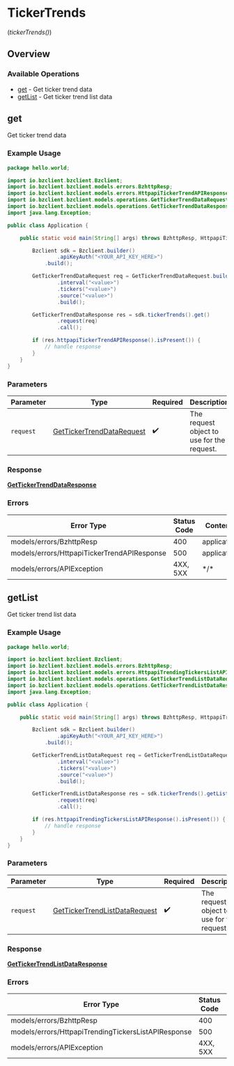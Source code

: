 # TickerTrends
(*tickerTrends()*)

## Overview

### Available Operations

* [get](#get) - Get ticker trend data
* [getList](#getlist) - Get ticker trend list data

## get

Get ticker trend data

### Example Usage

```java
package hello.world;

import io.bzclient.bzclient.Bzclient;
import io.bzclient.bzclient.models.errors.BzhttpResp;
import io.bzclient.bzclient.models.errors.HttpapiTickerTrendAPIResponse;
import io.bzclient.bzclient.models.operations.GetTickerTrendDataRequest;
import io.bzclient.bzclient.models.operations.GetTickerTrendDataResponse;
import java.lang.Exception;

public class Application {

    public static void main(String[] args) throws BzhttpResp, HttpapiTickerTrendAPIResponse, Exception {

        Bzclient sdk = Bzclient.builder()
                .apiKeyAuth("<YOUR_API_KEY_HERE>")
            .build();

        GetTickerTrendDataRequest req = GetTickerTrendDataRequest.builder()
                .interval("<value>")
                .tickers("<value>")
                .source("<value>")
                .build();

        GetTickerTrendDataResponse res = sdk.tickerTrends().get()
                .request(req)
                .call();

        if (res.httpapiTickerTrendAPIResponse().isPresent()) {
            // handle response
        }
    }
}
```

### Parameters

| Parameter                                                                         | Type                                                                              | Required                                                                          | Description                                                                       |
| --------------------------------------------------------------------------------- | --------------------------------------------------------------------------------- | --------------------------------------------------------------------------------- | --------------------------------------------------------------------------------- |
| `request`                                                                         | [GetTickerTrendDataRequest](../../models/operations/GetTickerTrendDataRequest.md) | :heavy_check_mark:                                                                | The request object to use for the request.                                        |

### Response

**[GetTickerTrendDataResponse](../../models/operations/GetTickerTrendDataResponse.md)**

### Errors

| Error Type                                  | Status Code                                 | Content Type                                |
| ------------------------------------------- | ------------------------------------------- | ------------------------------------------- |
| models/errors/BzhttpResp                    | 400                                         | application/json                            |
| models/errors/HttpapiTickerTrendAPIResponse | 500                                         | application/json                            |
| models/errors/APIException                  | 4XX, 5XX                                    | \*/\*                                       |

## getList

Get ticker trend list data

### Example Usage

```java
package hello.world;

import io.bzclient.bzclient.Bzclient;
import io.bzclient.bzclient.models.errors.BzhttpResp;
import io.bzclient.bzclient.models.errors.HttpapiTrendingTickersListAPIResponse;
import io.bzclient.bzclient.models.operations.GetTickerTrendListDataRequest;
import io.bzclient.bzclient.models.operations.GetTickerTrendListDataResponse;
import java.lang.Exception;

public class Application {

    public static void main(String[] args) throws BzhttpResp, HttpapiTrendingTickersListAPIResponse, Exception {

        Bzclient sdk = Bzclient.builder()
                .apiKeyAuth("<YOUR_API_KEY_HERE>")
            .build();

        GetTickerTrendListDataRequest req = GetTickerTrendListDataRequest.builder()
                .interval("<value>")
                .tickers("<value>")
                .source("<value>")
                .build();

        GetTickerTrendListDataResponse res = sdk.tickerTrends().getList()
                .request(req)
                .call();

        if (res.httpapiTrendingTickersListAPIResponse().isPresent()) {
            // handle response
        }
    }
}
```

### Parameters

| Parameter                                                                                 | Type                                                                                      | Required                                                                                  | Description                                                                               |
| ----------------------------------------------------------------------------------------- | ----------------------------------------------------------------------------------------- | ----------------------------------------------------------------------------------------- | ----------------------------------------------------------------------------------------- |
| `request`                                                                                 | [GetTickerTrendListDataRequest](../../models/operations/GetTickerTrendListDataRequest.md) | :heavy_check_mark:                                                                        | The request object to use for the request.                                                |

### Response

**[GetTickerTrendListDataResponse](../../models/operations/GetTickerTrendListDataResponse.md)**

### Errors

| Error Type                                          | Status Code                                         | Content Type                                        |
| --------------------------------------------------- | --------------------------------------------------- | --------------------------------------------------- |
| models/errors/BzhttpResp                            | 400                                                 | application/json                                    |
| models/errors/HttpapiTrendingTickersListAPIResponse | 500                                                 | application/json                                    |
| models/errors/APIException                          | 4XX, 5XX                                            | \*/\*                                               |